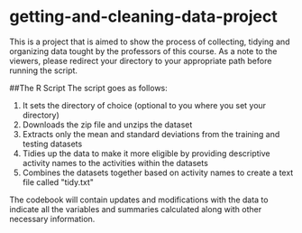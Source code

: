 # getting-and-cleaning-data-project
This is a project that is aimed to show the process of collecting, tidying and organizing data tought by the professors of this course. As a note to the viewers, please redirect your directory to your appropriate path before running the script.

##The R Script
The script goes as follows:
1. It sets the directory of choice (optional to you where you set your directory)
2. Downloads the zip file and unzips the dataset
3. Extracts only the mean and standard deviations from the training and testing datasets
4. Tidies up the data to make it more eligible by providing descriptive activity names to the activities within the datasets
5. Combines the datasets together based on activity names to create a text file called "tidy.txt"

The codebook will contain updates and modifications with the data to indicate all the variables and summaries calculated along with other necessary information. 
